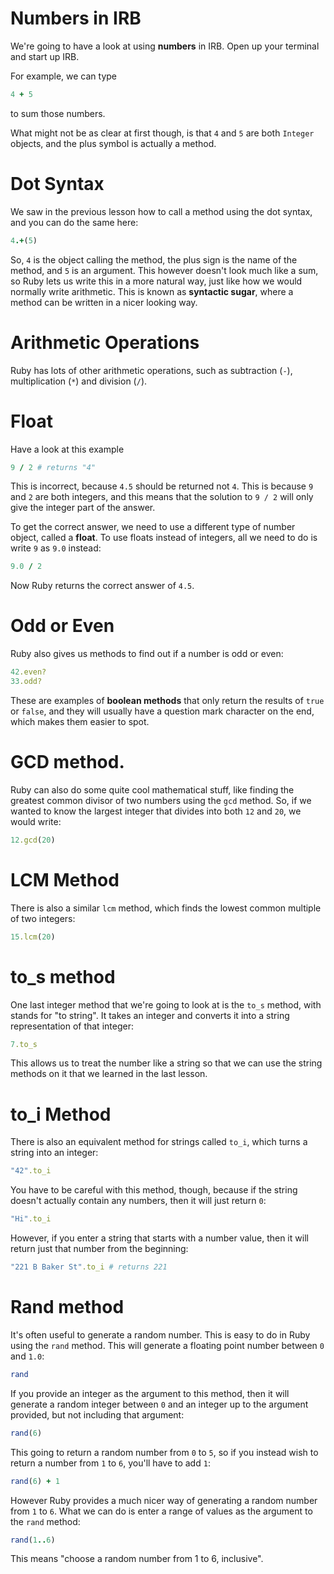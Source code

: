 # Numbers in IRB

We're going to have a look at using **numbers** in IRB. Open up your terminal and start up IRB.

For example, we can type

```ruby
4 + 5
```

to sum those numbers.

What might not be as clear at first though, is that `4` and `5` are both `Integer` objects, and the plus symbol is actually a method.

# Dot Syntax

We saw in the previous lesson how to call a method using the dot syntax, and you can do the same here:

```ruby
4.+(5)
```

So, `4` is the object calling the method, the plus sign is the name of the method, and `5` is an argument. This however doesn't look much like a sum, so Ruby lets us write this in a more natural way, just like how we would normally write arithmetic. This is known as **syntactic sugar**, where a method can be written in a nicer looking way.

# Arithmetic Operations

Ruby has lots of other arithmetic operations, such as subtraction (`-`), multiplication (`*`) and division (`/`).

# Float

Have a look at this example

```ruby
9 / 2 # returns "4"
```

This is incorrect, because `4.5` should be returned not `4`. This is because `9` and `2` are both integers, and this means that the solution to `9 / 2` will only give the integer part of the answer.

To get the correct answer, we need to use a different type of number object, called a **float**. To use floats instead of integers, all we need to do is write `9` as `9.0` instead:

```ruby
9.0 / 2
```

Now Ruby returns the correct answer of `4.5`.

# Odd or Even

Ruby also gives us methods to find out if a number is odd or even:

```ruby
42.even?
33.odd?
```

These are examples of **boolean methods** that only return the results of `true` or `false`, and they will usually have a question mark character on the end, which makes them easier to spot.

# GCD method.

Ruby can also do some quite cool mathematical stuff, like finding the greatest common divisor of two numbers using the `gcd` method. So, if we wanted to know the largest integer that divides into both `12` and `20`, we would write:

```ruby
12.gcd(20)
```

# LCM Method

There is also a similar `lcm` method, which finds the lowest common multiple of two integers:

```ruby
15.lcm(20)
```

# to_s method

One last integer method that we're going to look at is the `to_s` method, with stands for "to string". It takes an integer and converts it into a string representation of that integer:

```ruby
7.to_s
```

This allows us to treat the number like a string so that we can use the string methods on it that we learned in the last lesson.

# to_i Method

There is also an equivalent method for strings called `to_i`, which turns a string into an integer:

```ruby
"42".to_i
```

You have to be careful with this method, though, because if the string doesn't actually contain any numbers, then it will just return `0`:

```ruby
"Hi".to_i
```

However, if you enter a string that starts with a number value, then it will return just that number from the beginning:

```ruby
"221 B Baker St".to_i # returns 221
```

# Rand method

It's often useful to generate a random number. This is easy to do in Ruby using the `rand` method. This will generate a floating point number between `0` and `1.0`:

```ruby
rand
```

If you provide an integer as the argument to this method, then it will generate a random integer between `0` and an integer up to the argument provided, but not including that argument:

```ruby
rand(6)
```

This going to return a random number from `0` to `5`, so if you instead wish to return a number from `1` to `6`, you'll have to add `1`:

```ruby
rand(6) + 1
```

However Ruby provides a much nicer way of generating a random number from `1` to `6`. What we can do is enter a range of values as the argument to the `rand` method:

```ruby
rand(1..6)
```

This means "choose a random number from 1 to 6, inclusive".